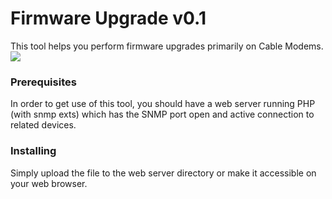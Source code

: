 # Firmware Upgrade v0.1

This tool helps you perform firmware upgrades primarily on Cable Modems.
<img src="//asmart.ams3.cdn.digitaloceanspaces.com/repo/firmware-upgrade/show.gif" />

### Prerequisites

In order to get use of this tool, you should have a web server running PHP (with snmp exts) which has the SNMP port open and active connection to related devices.

### Installing

Simply upload the file to the web server directory or make it accessible on your web browser.
